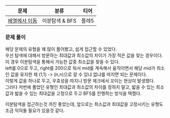 
| 문제                                              | 분류         | 티어  |
|-------------------------------------------------|------------|-----|
| [배열에서 이동](https://www.acmicpc.net/problem/1981) | 이분탐색 & BFS | 플레5 |

### 문제 풀이

해당 문제의 유형을 꽤 많이 풀어봤고, 쉽게 접근할 수 있었다.   
우선 탐색에 대해서 방문하는 최대값과 최소값의 차이가 가장 적은 값을 찾는 경우이다.   
이 경우 이분탐색을 통해서 가능한 값중 최소값을 찾을 수 있다.   
left를 0으로 두고, right를 200으로 둬서 mid를 계속해서 움직이면서 해당 mid가 최소인 값을 유지한 채 (1,1) -> (n,n)으로 갈 수 있냐 없냐를 따지면 되는 문제이다.   
이렇게 값을 하나로 두고, 우효성을 따지니 방문 체크에서 꼬이는 현상이 발생했다.   
그러다 저번에 풀었던 유형인 최대값과 최소값의 차이를 정하지 말고, 밟을 수 있는 최소값과 밟을 수 있는 최대값을 고정으로 두고 BFS를 진행하는 방식을 택했다.   

이분탐색을 접근하는것 까진 좋았는데, 앞으로는 최소값과 최대값을 고정시키는 유형도 조금 익혀둘 필요가 있을것 같다.